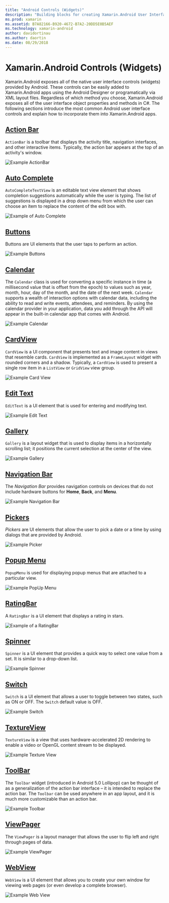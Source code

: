 ```yaml
---
title: "Android Controls (Widgets)"
description: "Building blocks for creating Xamarin.Android User Interfaces"
ms.prod: xamarin
ms.assetid: B7A82166-B920-4672-B7A2-20DD5E0B5AEF
ms.technology: xamarin-android
author: davidortinau
ms.author: daortin
ms.date: 08/29/2018
---
```


# Xamarin.Android Controls (Widgets)

Xamarin.Android exposes all of the native user interface controls
(widgets) provided by Android. These controls can be easily added to
Xamarin.Android apps using the Android Designer or programatically via
XML layout files. Regardless of which method you choose,
Xamarin.Android exposes all of the user interface object properties and
methods in C#. The following sections introduce the most common
Android user interface controls and explain how to incorporate them
into Xamarin.Android apps.

## [Action Bar](~/android/user-interface/controls/action-bar.md) 

`ActionBar` is a toolbar that displays the activity title,
navigation interfaces, and other interactive items. Typically, the
action bar appears at the top of an activity's window.

![Example ActionBar](images/action-bar.png)

## [Auto Complete](~/android/user-interface/controls/auto-complete.md)

`AutoCompleteTextView` is an editable text view element that shows
completion suggestions automatically while the user is typing. The list
of suggestions is displayed in a drop down menu from which the user can
choose an item to replace the content of the edit box with.

![Example of Auto Complete](images/auto-complete.png)

## [Buttons](~/android/user-interface/controls/buttons/index.md)

Buttons are UI elements that the user taps to perform an action.

![Example Buttons](images/buttons.png)

## [Calendar](~/android/user-interface/controls/calendar.md)

The `Calendar` class is used for converting a specific instance in time
(a millisecond value that is offset from the epoch) to values such as
year, month, hour, day of the month, and the date of the next week.
`Calendar` supports a wealth of interaction options with
calendar data, including the ability to read and write events,
attendees, and reminders. By using the calendar provider in your
application, data you add through the API will appear in the built-in
calendar app that comes with Android.

![Example Calendar](images/calendar.png)

## [CardView](~/android/user-interface/controls/card-view.md)

`CardView` is a UI component that presents text and image content in
views that resemble cards. `CardView` is implemented as a `FrameLayout`
widget with rounded corners and a shadow. Typically, a `CardView` is
used to present a single row item in a `ListView` or `GridView` view
group.

![Example Card View](images/cardview.png)

## [Edit Text](~/android/user-interface/controls/edit-text.md)

`EditText` is a UI element that is used for entering and modifying
text.

![Example Edit Text](images/edit-text.png)

## [Gallery](~/android/user-interface/controls/gallery.md)

`Gallery` is a layout widget that is used to display items in a
horizontally scrolling list; it positions the current selection at the
center of the view.

![Example Gallery](images/gallery.png)

## [Navigation Bar](~/android/user-interface/controls/navigation-bar.md)

The *Navigation Bar* provides navigation controls on devices that
do not include hardware buttons for **Home**, **Back**, and **Menu**.

![Example Navigation Bar](images/navigation-bar.png)

## [Pickers](~/android/user-interface/controls/pickers/index.md)

*Pickers* are UI elements that allow the user to pick a date or a 
time by using dialogs that are provided by Android.

![Example Picker](images/picker.png)

## [Popup Menu](~/android/user-interface/controls/popup-menu.md)

`PopupMenu` is used for displaying popup menus that are attached to
a particular view.

![Example PopUp Menu](images/popup-menu.png)

## [RatingBar](~/android/user-interface/controls/ratingbar.md)

A `RatingBar` is a UI element that displays a rating in stars.

![Example of a RatingBar](ratingbar-images/01-ratingbar.png)

## [Spinner](~/android/user-interface/controls/spinner.md)

`Spinner` is a UI element that provides a quick way to select one
value from a set. It is similar to a drop-down list. 

![Example Spinner](images/spinner.png)

## [Switch](~/android/user-interface/controls/switch.md)

`Switch` is a UI element that allows a user to toggle between two
states, such as ON or OFF. The `Switch` default value is OFF.

![Example Switch](images/switch.png)

## [TextureView](~/android/user-interface/controls/texture-view.md)

`TextureView` is a view that uses hardware-accelerated 2D rendering to
enable a video or OpenGL content stream to be displayed.

![Example Texture View](images/texture-view.png)

## [ToolBar](~/android/user-interface/controls/tool-bar/index.md)

The `Toolbar` widget (introduced in Android 5.0 Lollipop) can be
thought of as a generalization of the action bar interface &ndash; it
is intended to replace the action bar. The `Toolbar` can be used
anywhere in an app layout, and it is much more customizable than an
action bar.

![Example Toolbar](images/toolbar.png)

## [ViewPager](~/android/user-interface/controls/view-pager/index.md) 

The `ViewPager` is a layout manager that allows the user to flip left
and right through pages of data.

![Example ViewPager](images/viewpager.png)

## [WebView](~/android/user-interface/controls/web-view.md)

`WebView` is a UI element that allows you to create your own window for
viewing web pages (or even develop a complete browser).

![Example Web View](images/web-view.png)
